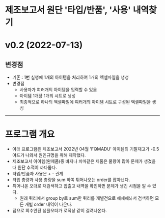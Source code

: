 제조보고서 원단 '타입/반품', '사용' 내역찾기
===

# v0.2 (2022-07-13)

## 변경점
- 기존 : 1번 실행에 1개의 아이템을 처리하여 1개의 엑셀파일을 생성
- 변경점
    - 사용자가 여러개의 아이템을 입력할 수 있음
    - 아이템 1개당 1개의 시트로 생성
    - 최종적으로 하나의 엑셀파일에 여러개의 아이템 시트로 구성된 엑셀파일을 생성

---

# 프로그램 개요

- 아래 프로그램은 제조보고서 2022년 04월 'FQMADU' 아이템의 기말재고가 -0.5 야드가 나와서 원인규명을 위해 제작했다.
- 제조보고서 아이템(완제품)중 바지나 치마같은 제품은 물량이 많아 문제가 생겼을 때 원단 추적이 까다롭다.
- 타입/반품과 사용은 + - 관계
- 타입 총량과 사용 총량을 sum 하여 튀어나오는 order를 잡아낸다.
- 튀어나온 오더로 재검색하고 입출고 내역을 확인하면 문제가 생긴 시점을 알 수 있다.
    - 원래 쿼리에서 group by로 sum한 쿼리를 개별건으로 해체해놔서 검색하면 모든 개별 order 내역이 나온다.
- 덤으로 회수안된 샘플오더가 로직상 같이 걸려나온다.
